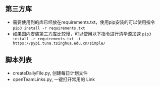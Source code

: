 
## 第三方库

- 需要使用到的库已经放在requirements.txt，使用pip安装的可以使用指令  
`pip3 install -r requirements.txt`
- 如果国内安装第三方库比较慢，可以使用以下指令进行清华源加速
`pip3 install -r requirements.txt -i https://pypi.tuna.tsinghua.edu.cn/simple/`

## 脚本列表
- createDailyFile.py, 创建每日计划文件
- openTeamLinks.py, 一键打开常用的 Link
